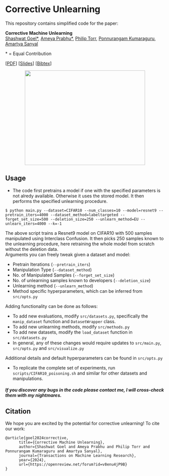 # Corrective Unlearning
 
This repository contains simplified code for the paper:

**Corrective Machine Unlearning**  
[Shashwat Goel*](https://shash42.github.io/), [Ameya Prabhu*](https://drimpossible.github.io), [Philip Torr](https://www.robots.ox.ac.uk/~phst/), [Ponnurangam Kumaraguru](https://precog.iiit.ac.in/), [Amartya Sanyal](https://amartya18x.github.io/)

\* = Equal Contribution

[[PDF](https://openreview.net/pdf?id=v8enu4jP9B)] [[Slides](https://docs.google.com/presentation/d/1WzLnsdjy45Ror-BXDbrlG0ayLVvu6z39YU2gB0gt89M/edit#slide=id.g2dc8ccd0772_0_0)] [[Bibtex](https://github.com/drimpossible/corrective-unlearning-bench/#citation)]

<p align="center">
<a href="url"><img src="https://github.com/drimpossible/corrective-unlearning-bench/blob/main/corrective-diff.png" height="300" width="381" ></a>
</p>

<!-- ## Installation and Dependencies

* Install all requirements required to run the code on a Python 3.x by:
 ```	
# First, activate a new virtual environment
$ pip3 install -r requirements.txt
 ```
 
* Create two additional folders in the repository `data/` and `logs/` which will store the datasets and logs of experiments. Point `--data_dir` and `--log_dir` in `src/opts.py` to locations of these folders.

 * Select `Imagenet100` from Imagenet using [this link](https://github.com/wuyuebupt/LargeScaleIncrementalLearning/tree/master/dataImageNet100) and TinyImagenet from [this link](https://www.kaggle.com/competitions/tiny-imagenet/data) and convert them to `ImageFolder` format with `train` and `test` splits.   -->
 
## Usage

* The code first pretrains a model if one with the specified parameters is not alredy available. Otherwise it uses the stored model. It then performs the specified unlearning procedure.  
```
$ python main.py --dataset=CIFAR10 --num_classes=10 --model=resnet9 --pretrain_iters=4000 --dataset_method=labeltargeted --forget_set_size=500 --deletion_size=250 --unlearn_method=EU --unlearn_iters=4000 --k=-1
```
The above script trains a Resnet9 model on CIFAR10 with 500 samples manipulated using Interclass Confusion. It then picks 250 samples known to the unlearning procedure, here retraining the whole model from scratch without the deletion data.  
Arguments you can freely tweak given a dataset and model: 
  - Pretrain Iterations (`--pretrain_iters`)
  - Manipulation Type (`--dataset_method`)
  - No. of Manipulated Samples (`--forget_set_size`)
  - No. of unlearning samples known to developers (`--deletion_size`)
  - Unlearning method (`--unlearn_method`)
  - Method specific hyperparameters, which can be inferred from `src/opts.py` 

Adding functionality can be done as follows:
  - To add new evaluations, modify `src/datasets.py`, specifically the `manip_dataset` function and `DatasetWrapper` class.  
  - To add new unlearning methods, modify `src/methods.py`
  - To add new datasets, modify the `load_dataset` function in `src/datasets.py`
  - In general, any of these changes would require updates to `src/main.py`, `src/opts.py` and `src/visualize.py`

Additional details and default hyperparameters can be found in `src/opts.py` 
  
 * To replicate the complete set of experiments, run `scripts/CIFAR10_poisoning.sh` and similar for other datasets and manipulations. 

##### If you discover any bugs in the code please contact me, I will cross-check them with my nightmares.


## Citation

We hope you are excited by the potential for corrective unlearning! To cite our work:

```
@article{goel2024corrective,
      title={Corrective Machine Unlearning}, 
      author={Shashwat Goel and Ameya Prabhu and Philip Torr and Ponnurangam Kumaraguru and Amartya Sanyal},
      journal={Transactions on Machine Learning Research},
      year={2024},
      url={https://openreview.net/forum?id=v8enu4jP9B}
}
```
